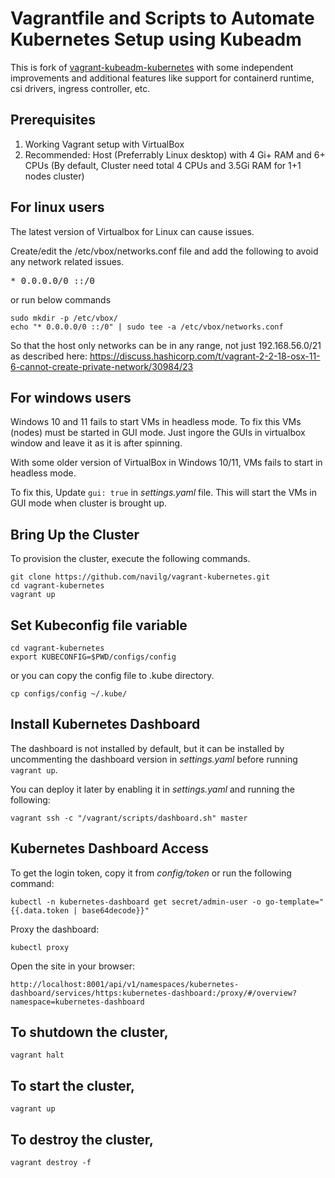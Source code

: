 
# Vagrantfile and Scripts to Automate Kubernetes Setup using Kubeadm

This is fork of [vagrant-kubeadm-kubernetes](https://github.com/techiescamp/vagrant-kubeadm-kubernetes) with some independent improvements and additional features like support for containerd runtime, csi drivers, ingress controller, etc.

## Prerequisites

1. Working Vagrant setup with VirtualBox
2. Recommended: Host (Preferrably Linux desktop) with 4 Gi+ RAM and 6+ CPUs (By default, Cluster need total 4 CPUs and 3.5Gi RAM for 1+1 nodes cluster)

## For linux users

The latest version of Virtualbox for Linux can cause issues.

Create/edit the /etc/vbox/networks.conf file and add the following to avoid any network related issues.
<pre>* 0.0.0.0/0 ::/0</pre>

or run below commands

```shell
sudo mkdir -p /etc/vbox/
echo "* 0.0.0.0/0 ::/0" | sudo tee -a /etc/vbox/networks.conf
```

So that the host only networks can be in any range, not just 192.168.56.0/21 as described here:
https://discuss.hashicorp.com/t/vagrant-2-2-18-osx-11-6-cannot-create-private-network/30984/23

## For windows users

Windows 10 and 11 fails to start VMs in headless mode. To fix this VMs (nodes) must be started in GUI mode.
Just ingore the GUIs in virtualbox window and leave it as it is after spinning.

With some older version of VirtualBox in Windows 10/11, VMs fails to start in headless mode.

To fix this, Update `gui: true` in _settings.yaml_ file. This will start the VMs in GUI mode when cluster is brought up.

## Bring Up the Cluster

To provision the cluster, execute the following commands.

```shell
git clone https://github.com/navilg/vagrant-kubernetes.git
cd vagrant-kubernetes
vagrant up
```
## Set Kubeconfig file variable

```shell
cd vagrant-kubernetes
export KUBECONFIG=$PWD/configs/config
```

or you can copy the config file to .kube directory.

```shell
cp configs/config ~/.kube/
```

## Install Kubernetes Dashboard

The dashboard is not installed by default, but it can be installed by uncommenting the dashboard version in _settings.yaml_ before running `vagrant up`.

You can deploy it later by enabling it in _settings.yaml_ and running the following:

```shell
vagrant ssh -c "/vagrant/scripts/dashboard.sh" master
```

## Kubernetes Dashboard Access

To get the login token, copy it from _config/token_ or run the following command:
```shell
kubectl -n kubernetes-dashboard get secret/admin-user -o go-template="{{.data.token | base64decode}}"
```

Proxy the dashboard:
```shell
kubectl proxy
```

Open the site in your browser:
```shell
http://localhost:8001/api/v1/namespaces/kubernetes-dashboard/services/https:kubernetes-dashboard:/proxy/#/overview?namespace=kubernetes-dashboard
```

## To shutdown the cluster,

```shell
vagrant halt
```

## To start the cluster,

```shell
vagrant up
```

## To destroy the cluster,

```shell
vagrant destroy -f
```


